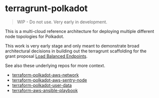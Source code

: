 # terragrunt-polkadot

> WIP - Do not use. Very early in development.

This is a multi-cloud reference architecture for deploying multiple different node topologies for Polkadot.

This work is very early stage and only meant to demonstrate broad architectural decisions in building out the
terragrunt scaffolding for the grant proposal [Load Balanced Endpoints](https://github.com/w3f/Web3-collaboration/pull/250).

See also these underlying repos for more context.

- [terraform-polkadot-aws-network](https://github.com/insight-infrastructure/terraform-polkadot-aws-network)
- [terraform-polkadot-aws-sentry-node](https://github.com/insight-infrastructure/terraform-polkadot-aws-sentry-node)
- [terraform-polkadot-user-data](https://github.com/insight-infrastructure/terraform-polkadot-user-data)
- [terraform-aws-ansible-playbook](https://github.com/insight-infrastructure/terraform-aws-ansible-playbook)
